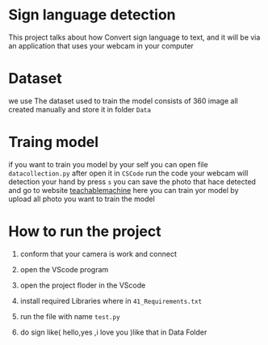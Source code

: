 # Sign language detection
This project talks about how 
 Convert sign language to text, and it will be via an application that uses your webcam in your computer
# Dataset
we use The dataset used to train the model consists of 360 image all created manually and store it in folder `Data`
# Traing model
if you want to train you model by your self you can open file `datacollection.py` after open it in `CSCode`  run the code your webcam will detection your hand by press `s` you can save the photo that hace detected 
and go to website [teachablemachine](https://teachablemachine.withgoogle.com/) here you can train yor model by upload all photo you want to train the model
# How to run the project 
1. conform that your camera is work and connect

2. open the VScode program

3. open the project floder in the VScode

4. install required Libraries where in `41_Requirements.txt`

5. run the file with name `test.py`

6. do sign like( hello,yes ,i love you )like that in Data Folder




